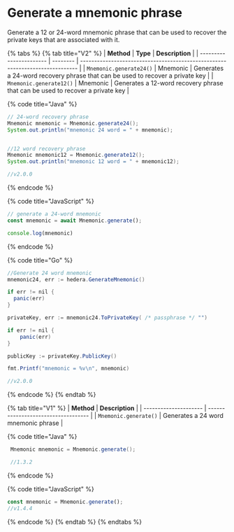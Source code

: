# Generate a mnemonic phrase

Generate a 12 or 24-word mnemonic phrase that can be used to recover the private keys that are associated with it.

{% tabs %}
{% tab title="V2" %}
| **Method**              | **Type** | **Description**                                                               |
| ----------------------- | -------- | ----------------------------------------------------------------------------- |
| `Mnemonic.generate24()` | Mnemonic | Generates a 24-word recovery phrase that can be used to recover a private key |
| `Mnemonic.generate12()` | Mnemonic | Generates a 12-word recovery phrase that can be used to recover a private key |

{% code title="Java" %}
```java
// 24-word recovery phrase
Mnemonic mnemonic = Mnemonic.generate24();
System.out.println("mnemonic 24 word = " + mnemonic);


//12 word recovery phrase
Mnemonic mnemonic12 = Mnemonic.generate12();
System.out.println("mnemonic 12 word = " + mnemonic12);

//v2.0.0
```
{% endcode %}

{% code title="JavaScript" %}
```javascript
// generate a 24-word mnemonic
const mnemonic = await Mnemonic.generate();

console.log(mnemonic)
```
{% endcode %}

{% code title="Go" %}
```java
//Generate 24 word mnemonic
mnemonic24, err := hedera.GenerateMnemonic()

if err != nil {
  panic(err)
}

privateKey, err := mnemonic24.ToPrivateKey( /* passphrase */ "")

if err != nil {
    panic(err)
}

publicKey := privateKey.PublicKey()

fmt.Printf("mnemonic = %v\n", mnemonic)

//v2.0.0
```
{% endcode %}
{% endtab %}

{% tab title="V1" %}
| **Method**            | **Description**                     |
| --------------------- | ----------------------------------- |
| `Mnemonic.generate()` | Generates a 24 word mnemonic phrase |

{% code title="Java" %}
```java
 Mnemonic mnemonic = Mnemonic.generate();

 //1.3.2
```
{% endcode %}

{% code title="JavaScript" %}
```javascript
const mnemonic = Mnemonic.generate();
//v1.4.4
```
{% endcode %}
{% endtab %}
{% endtabs %}
